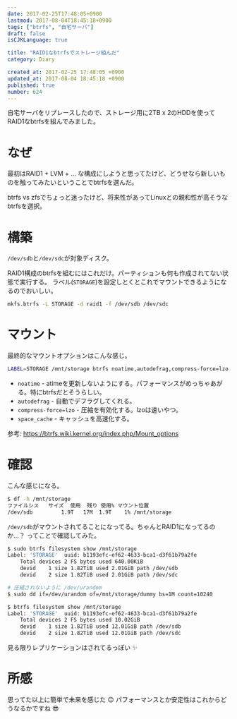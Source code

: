 ```yaml
---
date: 2017-02-25T17:48:05+0900
lastmod: 2017-08-04T18:45:18+0900
tags: ["btrfs", "自宅サーバ"]
draft: false
isCJKLanguage: true

title: "RAID1なbtrfsでストレージ組んだ"
category: Diary

created_at: 2017-02-25 17:48:05 +0900
updated_at: 2017-08-04 18:45:18 +0900
published: true
number: 624
---
```


自宅サーバをリプレースしたので、ストレージ用に2TB x 2のHDDを使ってRAID1なbtrfsを組んでみました。

# なぜ
最初はRAID1 + LVM + ... な構成にしようと思ってたけど、どうせなら新しいものを触ってみたいということでbtrfsを選んだ。

btrfs vs zfsでちょっと迷ったけど、将来性があってLinuxとの親和性が高そうなbtrfsを選択。

# 構築
`/dev/sdb`と`/dev/sdc`が対象ディスク。

RAID1構成のbtrfsを組むにはこれだけ。パーティションも何も作成されてない状態で実行する。
ラベル(`STORAGE`)を設定しとくとこれでマウントできるようになるのでおいしい。

```bash
mkfs.btrfs -L STORAGE -d raid1 -f /dev/sdb /dev/sdc
```

# マウント
最終的なマウントオプションはこんな感じ。

```bash
LABEL=STORAGE /mnt/storage btrfs noatime,autodefrag,compress-force=lzo,space_cache 0 0
```

* `noatime` - atimeを更新しないようにする。パフォーマンスがめっちゃあがる。特にbtrfsだとそうらしい。
* `autodefrag` - 自動でデフラグしてくれる。
* `compress-force=lzo` - 圧縮を有効化する。lzoは速いやつ。
* `space_cache` - キャッシュを高速化する。

参考: https://btrfs.wiki.kernel.org/index.php/Mount_options

# 確認
こんな感じになる。

```bash
$ df -h /mnt/storage
ファイルシス   サイズ  使用  残り 使用% マウント位置
/dev/sdb         1.9T   17M  1.9T    1% /mnt/storage
```

`/dev/sdb`がマウントされてることになってる。ちゃんとRAID1になってるのか…？
ってことで確認してみた。

```bash
$ sudo btrfs filesystem show /mnt/storage
Label: 'STORAGE'  uuid: b1193efc-ef62-4633-bca1-d3f61b79a2fe
	Total devices 2 FS bytes used 640.00KiB
	devid    1 size 1.82TiB used 2.01GiB path /dev/sdb
	devid    2 size 1.82TiB used 2.01GiB path /dev/sdc

# 圧縮されないように /dev/urandom
$ sudo dd if=/dev/urandom of=/mnt/storage/dummy bs=1M count=10240

$ btrfs filesystem show /mnt/storage
Label: 'STORAGE'  uuid: b1193efc-ef62-4633-bca1-d3f61b79a2fe
	Total devices 2 FS bytes used 10.02GiB
	devid    1 size 1.82TiB used 12.01GiB path /dev/sdb
	devid    2 size 1.82TiB used 12.01GiB path /dev/sdc
```

見る限りレプリケーションはされてるっぽい :sparkles:

# 所感
思ってた以上に簡単で未来を感じた :relieved: 
パフォーマンスとか安定性はこれからどうなるかですね :sunglasses: 

